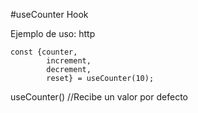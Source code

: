 #useCounter Hook

Ejemplo de uso: http


```
const {counter,
        increment,
        decrement,
        reset} = useCounter(10);
```

useCounter() //Recibe un valor por defecto